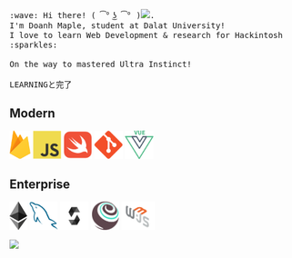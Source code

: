 <p>
  <samp>
    :wave: Hi there! ( ͡° ͜ʖ ͡° )<img src="https://user-images.githubusercontent.com/5679180/79618120-0daffb80-80be-11ea-819e-d2b0fa904d07.gif" width="27px">.
    <br>I'm Doanh Maple, student at Dalat University!
    <br>I love to learn Web Development & research for Hackintosh :sparkles:<br>
    <br>On the way to mastered Ultra Instinct!<br>
    <br>LEARNINGと完了<br>
  </samp>
</p>

## Modern
<img src="https://github.com/doanhmaple/doanhmaple/blob/master/Firebase_Logo_Logomark.png?raw=true" height="50"> <img src="https://raw.githubusercontent.com/doanhmaple/doanhmaple/f629177f82a4fadea4b143e2a30d4fb05abaf0ff/javascript-original.svg" height="50"> <img src="https://raw.githubusercontent.com/doanhmaple/doanhmaple/d412f2f6daca75653365778db2a7087a29c4c15c/swift-original.svg" height="50"> <img src="https://raw.githubusercontent.com/doanhmaple/doanhmaple/d412f2f6daca75653365778db2a7087a29c4c15c/git-original.svg" height="50"> <img src="https://raw.githubusercontent.com/doanhmaple/doanhmaple/f629177f82a4fadea4b143e2a30d4fb05abaf0ff/vue-logo.svg" height="50">

## Enterprise
<img src="https://github.com/boyuanx/boyuanx/blob/master/Ethereum.png" height="50"> <img src="https://raw.githubusercontent.com/doanhmaple/doanhmaple/d412f2f6daca75653365778db2a7087a29c4c15c/mysql-original.svg" height="50"> <img src="https://raw.githubusercontent.com/doanhmaple/doanhmaple/f629177f82a4fadea4b143e2a30d4fb05abaf0ff/Solidity.svg" height="50"> <img src="https://raw.githubusercontent.com/doanhmaple/doanhmaple/f629177f82a4fadea4b143e2a30d4fb05abaf0ff/truffle-logomark.svg" height="50"> <img src="https://github.com/doanhmaple/doanhmaple/blob/master/web3js.png" height="50">

<img src="https://github-readme-stats.vercel.app/api?username=doanhmaple&show_icons=true">
